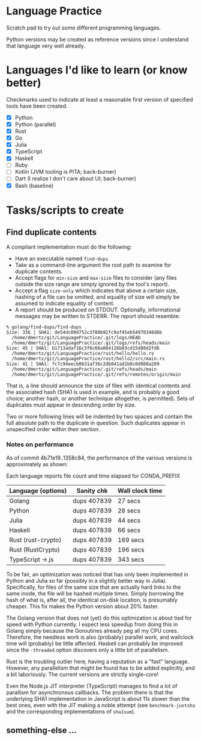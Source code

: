 # Language Practice

Scratch pad to try out some different programming languages.

Python versions may be created as reference versions since I understand 
that language very well already.

# Languages I'd like to learn (or know better)

Checkmarks used to indicate at least a reasonable first version of specified tools have been created.

- [x] Python
- [x] Python (parallel)
- [x] Rust
- [x] Go
- [x] Julia
- [x] TypeScript
- [x] Haskell
- [ ] Ruby
- [ ] Kotlin (JVM tooling is PITA; back-burner)
- [ ] Dart (I realize I don't care about UI; back-burner)
- [x] Bash (baseline)

# Tasks/scripts to create

## Find duplicate contents

A compliant implementation must do the following:

* Have an executable named `find-dups`.
* Take as a command-line argument the root path to examine for duplicate contents.
* Accept flags for `min-size` and `max-size` files to consider (any files outside the size range are simply ignored by the tool's report).
* Accept a flag `size-only` which indicates that above a certain size, hashing of a file can be omitted, and equality of size will simply be assumed to indicate equality of content.
* A report should be produced on STDOUT. Optionally, informational messages may be written to STDERR.  The report should resemble:

```
% golang/find-dups/find-dups .
Size: 336 | SHA1: de54dc09d752c3708b92fc9af45eb54970348d6b
  /home/dmertz/git/LanguagePractice/.git/logs/HEAD
  /home/dmertz/git/LanguagePractice/.git/logs/refs/heads/main
Size: 45 | SHA1: b1713adaf16c3f6c66a004116b83cd15d88d2fd6
  /home/dmertz/git/LanguagePractice/rust/hello/hello.rs
  /home/dmertz/git/LanguagePractice/rust/hello2/src/main.rs
Size: 41 | SHA1: fc7c94eecb0631af36c2db841ad1b8c0d080a289
  /home/dmertz/git/LanguagePractice/.git/refs/heads/main
  /home/dmertz/git/LanguagePractice/.git/refs/remotes/origin/main
```

That is, a line should announce the size of files with identical contents
and the associated hash (SHA1 is used in example, and is probably a good
choice; another hash, or another technique altogether, is permitted). Sets
of duplicates must appear in descending order by size.

Two or more following lines will be indented by two spaces and contain the
full absolute path to the duplicate in question. Such duplicates appear in
unspecified order within their section.

### Notes on performance

As of commit 4b71e19..1358c84, the performance of the various versions is
approximately as shown:

Each language reports file count and time elapsed for CONDA_PREFIX

| Language (options) | Sanity chk  | Wall clock time
|--------------------|-------------|----------------
| Golang             | dups 407839 | 27 secs
| Python             | dups 407839 | 28 secs
| Julia              | dups 407839 | 44 secs
| Haskell            | dups 407839 | 66 secs
| Rust (rust-crypto) | dups 407839 | 169 secs
| Rust (RustCrypto)  | dups 407839 | 196 secs
| TypeScript ->.js   | dups 407839 | 343 secs

To be fair, an optimization was noticed that has only been implemented in
Python and Julia so far (possibly in a slightly better way in Julia).
Specifically, for files of the same size that are actually hard links to the
same inode, the file will be hashed multiple times.  Simply borrowing the hash
of what is, after all, the identical on-disk location, is presumably cheaper.
This fix makes the Python version about 20% faster.

The Golang version that does not (yet) do this optimization is about tied for
speed with Python currently.  I expect less speedup from doing this in Golang
simply because the Goroutines already peg all my CPU cores.  Therefore, the
needless work is also (probably) parallel work, and wallclock time will
(probably) be little affected.  Haskell can probably be improved since the
`-threaded` option discovers only a little bit of parallelism.

Rust is the troubling outlier here, having a reputation as a "fast" language.
However, any parallelism that might be found has to be added explicitly, and a
bit laboriously. The current versions are strictly single-core! 

Even the Node.js JIT interpreter (TypeScript) manages to find a lot of
parallism for asynchronous callbacks.  The problem there is that the underlying
SHA1 implementation in JavaScript is about 11x slower than the best ones, even
with the JIT making a noble attempt (see `benchmark-justsha` and the
corresponding implementations of `sha1sum`).

## something-else ...
